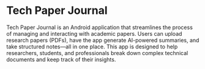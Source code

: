 # Tech Paper Journal
Tech Paper Journal is an Android application that streamlines the process of managing and interacting with academic papers. Users can upload research papers (PDFs), have the app generate AI-powered summaries, and take structured notes—all in one place. This app is designed to help researchers, students, and professionals break down complex technical documents and keep track of their insights.
